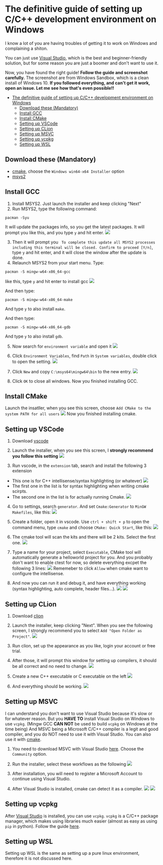 # The definitive guide of setting up C/C++ development environment on Windows
I know a lot of you are having troubles of getting it to work on Windows and complaining a shiton. 

You can just use [Visual Studio](https://visualstudio.microsoft.com/), which is the best and beginner-friendly solution, but for some reason you are just a boomer and don't want to use it. 

Now, you have found the right guide! **Follow the guide and screenshot carefully.** The screenshot are from Windows Sandbox, which is a clean install of Windows 10. **If you followed everything, and can't get it work, open an issue. Let me see how that's even possible!!** 

- [The definitive guide of setting up C/C++ development environment on Windows](#the-definitive-guide-of-setting-up-cc-development-environment-on-windows)
  - [Download these (Mandatory)](#download-these-mandatory)
  - [Install GCC](#install-gcc)
  - [Install CMake](#install-cmake)
  - [Setting up VSCode](#setting-up-vscode)
  - [Setting up CLion](#setting-up-clion)
  - [Setting up MSVC](#setting-up-msvc)
  - [Setting up vcpkg](#setting-up-vcpkg)
  - [Setting up WSL](#setting-up-wsl)

## Download these (Mandatory)
- [cmake](https://cmake.org/download/), choose the ``Windows win64-x64 Installer`` option
- [msys2](https://www.msys2.org/)

## Install GCC
1. Install MSYS2. Just launch the installer and keep clicking "Next"
2. Run MSYS2, type the following command:
```
pacman -Syu
```
It will update the packages info, so you get the latest packages. It will prompt you like this, and you type ``y`` and hit enter.
![](./screenshots/1.png)

3. Then it will prompt you `` To complete this update all MSYS2 processes including this terminal will be closed. Confirm to proceed [Y/n]``, type `y` and hit enter, and it will close the window after the update is done.
4. Relaunch MSYS2 from your start menu. Type:
```
pacman -S mingw-w64-x86_64-gcc
```
like this, type `y` and hit enter to install gcc
![](screenshots/2.png)

And then type:
```
pacman -S mingw-w64-x86_64-make
```
And type `y` to also install ``make``.

And then type:
```
pacman -S mingw-w64-x86_64-gdb
```
And type `y` to also install ``gdb``.

5. Now search for ``environment variable`` and open it
![](screenshots/3.png)

6. Click ``Environment Variables``, find ``Path`` in ``System variables``, double click to open the setting.
![](screenshots/4.png)

7. Click ``New`` and copy ``C:\msys64\mingw64\bin`` to the new entry.
![](screenshots/5.png)

8. Click ``OK`` to close all windows. Now you finished installing GCC.

## Install CMake
Launch the insatller, when you see this screen, choose ``Add CMake to the system PATH for all users``
![](screenshots/6.png)
Now you finished installing cmake.

## Setting up VSCode
1. Download [vscode](https://code.visualstudio.com/)
2. Launch the installer, when you see this screen, I **strongly recommend you follow this setting**
![](screenshots/7.png)

3. Run vscode, in the ``extension`` tab, search and install the following 3 extension
- This one is for C++ intellisense/syntax highlighting (or whatever)
![](screenshots/8.png)
- The first one in the list is for syntax highlighting when writing cmake scirpts.
- The second one in the list is for actually running Cmake.
![](screenshots/9.png)

4. Go to settings, search ``generator``. And set ``Cmake:Generator`` to ``MinGW Makefiles``, like this:
![](screenshots/12.png)

5. Create a folder, open it in vscode. Use ``ctrl + shift + p`` to open the command menu, type ``cmake`` and choose ``CMake: Quick Start``, like this:
![](screenshots/10.png)

6. The cmake tool will scan the kits and there will be 2 kits. Select the first one.
![](screenshots/11.png)

7. Type a name for your project, select ``Executable``, CMake tool will automatically generate a helloworld project for you. And you probably don't want to enable ctest for now, so delete everything excpet the following 3 lines:
![](screenshots/14.png)
Rememeber to click ``Allow`` when cmake want to configure the intellisense.

8. And now you can run it and debug it, and have everything working (syntax highlighting, auto complete, header files...).
![](screenshots/15.png)
![](screenshots/16.png) 

## Setting up CLion
1. Download [clion](https://www.jetbrains.com/clion/download/#section=windows)
2. Launch the installer, keep clicking "Next". When you see the following screen, I strongly recommend you to select ``Add "Open Folder as Project"``.
![](screenshots/17.png)

3. Run clion, set up the appearance as you like, login your account or free trial.
4. After those, it will prompt this window for setting up compilers, it should be all correct and no need to change.
![](screenshots/18.png)

5. Create a new C++ executable or C executable on the left
![](screenshots/20.png)

6. And everything should be working.
![](screenshots/19.png)



## Setting up MSVC
I can understand you don't want to use Visual Studio because it's slow or for whatever reason. But you **HAVE TO** install Visual Studio on Windows to use `vcpkg`. (Mingw GCC **CAN NOT** be used to build `vcpkg` on Windows at the time being) And MSVC being a Microsoft C/C++ compiler is a legit and good compiler, and you do NOT need to use it with Visual Studio. You can also use it with [cmake](#install-cmake).
1. You need to download MSVC with Visual Studio [here](https://visualstudio.microsoft.com/downloads/). Choose the ``Community`` option.

2. Run the installer, select these workflows as the following
  ![](screenshots/21.png)

3. After installation, you will need to register a Microsoft Account to continue using Visual Studio. 

4. After Visual Studio is installed, cmake can detect it as a compiler.
  ![](screenshots/22.png)
  ![](screenshots/23.png)

## Setting up vcpkg
After [Visual Studio](#setting-up-msvc) is installed, you can use `vcpkg`.
``vcpkg`` is a C/C++ package manager, which makes using libraries much easier (almost as easy as using ``pip`` in python). Follow the guide [here](https://github.com/microsoft/vcpkg#quick-start-windows).

## Setting up WSL
Setting up WSL is the same as setting up a pure linux environment, therefore it is not discussed here. 